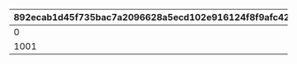 |892ecab1d45f735bac7a2096628a5ecd102e916124f8f9afc42788db00444341|68f609d91e93f0511871d72efcfcc4784d4687c3a393e55959766bd101188797|54f5f67020763ce20491d5918b9e4b336b4e157958822f5b1b73fc59cbd81e0e|ef1b6a864a7dc93afb7f88a98d96386956190c1c087e5678b9ea4989c54e1f43|c98466139db5474781f2467f8054a18aa5460eb480243bb00353f8105275c61b|a3d053bd65b95b68c30c28f10950bf40b33ada39c89bedb25107202b93e49c44|a0ff4f7bc74bcf7192cc24595ce4c86d750f1da003ad529848f7784713edeb1e|a85f7616af319ff22e4473d40cdfe7cb8dd2baa8c5aed82833af05acf5f36679|98961a4932410866066562d95efb2f4f8c1bb62ac1016818da4c5e4583078d5d|ad63f2a8cfcb7371474848dd81a4cc5a22ca74775ecc1d66dab97b9a477e284d|
| --- | --- | --- | --- | --- | --- | --- | --- | --- | --- |
|0|2019/04/01 22:00:00|1001100|2019/04/01 23:59:59|2019/04/08 23:59:59|1001|1001200|2019/04/02 5:00:00|2019/03/31|2019/03/31|
|1001|2020/04/01|1002100|2020/04/01 23:59:59|2020/04/08 23:59:59|1002|1002200|2020/04/02 5:00:00|2020/04/01|2020/04/01|